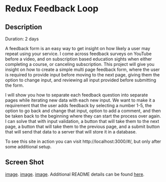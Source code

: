 # Redux Feedback Loop

## Description
Duration: 2 days

A feedback form is an easy way to get insight on how likely a user may repeat using your service. I come across feedback surveys on YouTube before a video, and on subscription based education sights when either completing a course, or canceling subscription. This project will give you insight on how to create a simple multi page feedback form, where the user is required to provide input before moving to the next page, giving them the option to change input, and reviewing all input provided before submitting the form.

I will show you how to separate each feedback question into separate pages while iterating new data with each new input. We want to make it a requirement that the user adds feedback by selecting a number 1-5, the option to go back and change that input, option to add a comment, and then be taken back to the beginning where they can start the process over again. I can solve that with input validation, a button that will take them to the next  page, a button that will take them to the previous page, and a submit button that will send that data to a server that will store it in a database.

To see this site in action you can visit http://localhost:3000/#/, but only after some additional setup.

## Screen Shot

[image](/Users/apollo/Prime/Tier2/Week11/Week11_Weekend/redux-feedback-loop-master/wireframes/InvalidInput.png).
[image](/Users/apollo/Prime/Tier2/Week11/Week11_Weekend/redux-feedback-loop-master/wireframes/SecondPage.png).
[image](/Users/apollo/Prime/Tier2/Week11/Week11_Weekend/redux-feedback-loop-master/wireframes/SubmitPage.png).
Additional README details can be found [here](https://github.com/PrimeAcademy/github-finalization-assignment).
